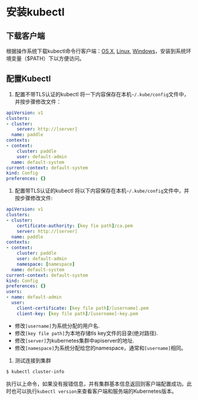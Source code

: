 # 安装kubectl
## 下载客户端
 根据操作系统下载kubectl命令行客户端：[OS X](http://pan.baidu.com/s/1o87B4eA), [Linux](http://pan.baidu.com/s/1kVoKLNL), [Windows](http://pan.baidu.com/s/1dE6rFKP)，安装到系统环境变量（$PATH）下以方便访问。

## 配置Kubectl

1. 配置不带TLS认证的kubectl
将一下内容保存在本机`~/.kube/config`文件中，并按步骤修改文件：
  ```yaml
  apiVersion: v1
  clusters:
  - cluster:
      server: http://[server]
    name: paddle
  contexts:
  - context:
      cluster: paddle
      user: default-admin
    name: default-system
  current-context: default-system
  kind: Config
  preferences: {}
  ```
1. 配置带TLS认证的kubectl
将以下内容保存在本机`~/.kube/config`文件中，并按步骤修改文件:
  ```yaml
  apiVersion: v1
  clusters:
  - cluster:
      certificate-authority: [key fie path]/ca.pem
      server: http://[server]
    name: paddle
  contexts:
  - context:
      cluster: paddle
      user: default-admin
      namespace: [namespace]
    name: default-system
  current-context: default-system
  kind: Config
  preferences: {}
  users:
  - name: default-admin
    user:
      client-certificate: [key file path]/[username].pem
      client-key: [key file path]/[username]-key.pem
  ```

  - 修改`[username]`为系统分配的用户名.
  - 修改`[key file path]`为本地存储tls key文件的目录(绝对路径).
  - 修改`[server]`为kubernetes集群中apiserver的地址.
  - 修改`[namespace]`为系统分配给您的namespace，通常和`[username]`相同。

1. 测试连接到集群
  ```bash
  $ kubectl cluster-info
  ```
  执行以上命令，如果没有报错信息，并有集群基本信息返回则客户端配置成功。此时也可以执行`kubectl version`来查看客户端和服务端的Kubernetes版本。
